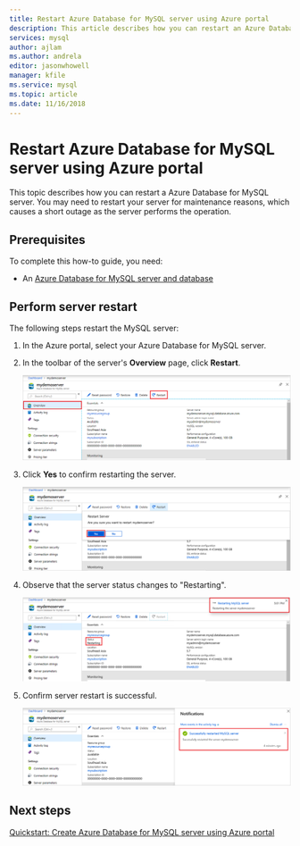 ```yaml
---
title: Restart Azure Database for MySQL server using Azure portal
description: This article describes how you can restart an Azure Database for MySQL server using the Azure Portal.
services: mysql
author: ajlam
ms.author: andrela
editor: jasonwhowell
manager: kfile
ms.service: mysql
ms.topic: article
ms.date: 11/16/2018
---
```


# Restart Azure Database for MySQL server using Azure portal
This topic describes how you can restart a Azure Database for MySQL server. You may need to restart your server for maintenance reasons, which causes a short outage as the server performs the operation.

## Prerequisites
To complete this how-to guide, you need:
- An [Azure Database for MySQL server and database](quickstart-create-mysql-server-database-using-azure-portal.md)

## Perform server restart

The following steps restart the MySQL server:

1. In the Azure portal, select your Azure Database for MySQL server.

2. In the toolbar of the server's **Overview** page, click **Restart**.

   ![Azure Database for MySQL - Overview - Restart button](./media/howto-restart-server-portal/2-server.png)

3. Click **Yes** to confirm restarting the server. 

   ![Azure Database for MySQL - Restart confirm ](./media/howto-restart-server-portal/3-restart-confirm.png)

4. Observe that the server status changes to "Restarting".

   ![Azure Database for MySQL - Restart status ](./media/howto-restart-server-portal/4-restarting-status.png)

5. Confirm server restart is successful.

   ![Azure Database for MySQL - Restart success ](./media/howto-restart-server-portal/5-restart-success.png)

## Next steps

[Quickstart: Create Azure Database for MySQL server using Azure portal](./quickstart-create-mysql-server-database-using-azure-portal.md)